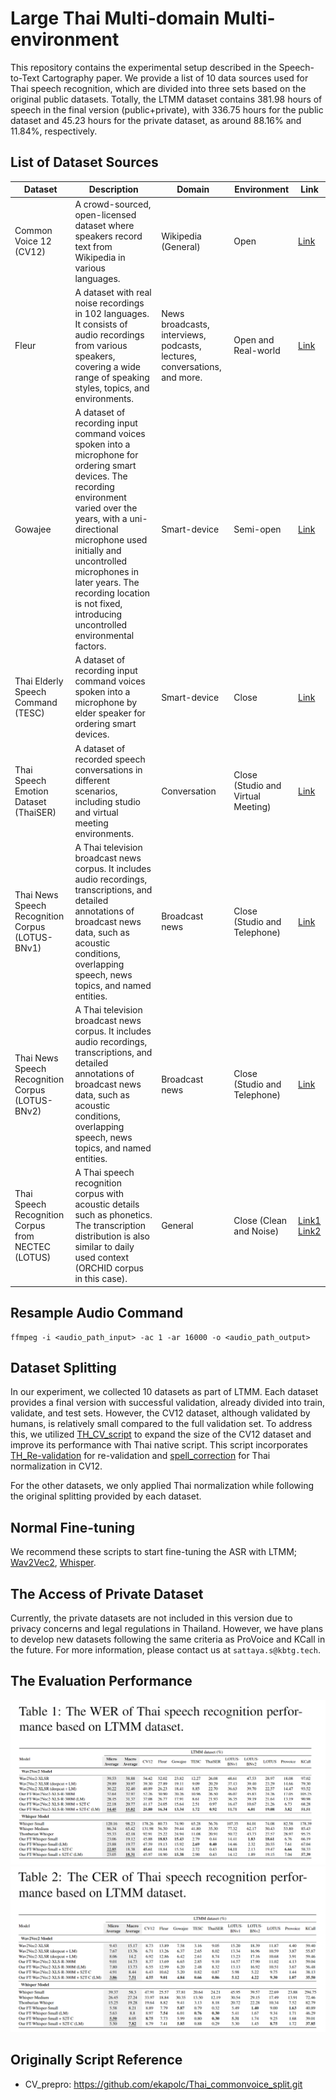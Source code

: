 # Large Thai Multi-domain Multi-environment
This repository contains the experimental setup described in the Speech-to-Text Cartography paper. We provide a list of 10 data sources used for Thai speech recognition, which are divided into three sets based on the original public datasets. Totally, the LTMM dataset contains 381.98 hours of speech in the final version (public+private), with 336.75 hours for the public dataset and 45.23 hours for the private dataset, as around 88.16% and 11.84%, respectively.

## List of Dataset Sources
| Dataset | Description | Domain | Environment | Link |
| --- | --- | --- | --- | --- |
| Common Voice 12 (CV12) | A crowd-sourced, open-licensed dataset where speakers record text from Wikipedia in various languages. | Wikipedia (General) | Open | [Link](https://commonvoice.mozilla.org/th/datasets) |
| Fleur | A dataset with real noise recordings in 102 languages. It consists of audio recordings from various speakers, covering a wide range of speaking styles, topics, and environments. | News broadcasts, interviews, podcasts, lectures, conversations, and more. | Open and Real-world | [Link](https://huggingface.co/datasets/google/fleurs/viewer/th_th/train) |
| Gowajee | A dataset of recording input command voices spoken into a microphone for ordering smart devices. The recording environment varied over the years, with a uni-directional microphone used initially and uncontrolled microphones in later years. The recording location is not fixed, introducing uncontrolled environmental factors. | Smart-device | Semi-open | [Link](https://github.com/ekapolc/gowajee_corpus) |
| Thai Elderly Speech Command (TESC) | A dataset of recording input command voices spoken into a microphone by elder speaker for ordering smart devices. | Smart-device | Close | [Link](https://github.com/VISAI-DATAWOW/Thai-Elderly-Speech-dataset/releases/tag/v1.0.0) |
| Thai Speech Emotion Dataset (ThaiSER) | A dataset of recorded speech conversations in different scenarios, including studio and virtual meeting environments. | Conversation | Close (Studio and Virtual Meeting) | [Link](https://github.com/vistec-AI/dataset-releases/releases/tag/v1) |
| Thai News Speech Recognition Corpus (LOTUS-BNv1) | A Thai television broadcast news corpus. It includes audio recordings, transcriptions, and detailed annotations of broadcast news data, such as acoustic conditions, overlapping speech, news topics, and named entities. | Broadcast news | Close (Studio and Telephone) | [Link](https://nectec.or.th/corpus/index.php) |
| Thai News Speech Recognition Corpus (LOTUS-BNv2) | A Thai television broadcast news corpus. It includes audio recordings, transcriptions, and detailed annotations of broadcast news data, such as acoustic conditions, overlapping speech, news topics, and named entities. | Broadcast news | Close (Studio and Telephone) | [Link](https://aiforthai.in.th/corpus.php) |
| Thai Speech Recognition Corpus from NECTEC (LOTUS) | A Thai speech recognition corpus with acoustic details such as phonetics. The transcription distribution is also similar to daily used context (ORCHID corpus in this case). | General | Close (Clean and Noise) | [Link1](https://aiforthai.in.th/corpus.php) [Link2](https://github.com/korakot/corpus/releases/download/v1.0/AIFORTHAI-LotusCorpus.zip) |


## Resample Audio Command
```
ffmpeg -i <audio_path_input> -ac 1 -ar 16000 -o <audio_path_output>
```

## Dataset Splitting
In our experiment, we collected 10 datasets as part of LTMM. Each dataset provides a final version with successful validation, already divided into train, validate, and test sets. However, the CV12 dataset, although validated by humans, is relatively small compared to the full validation set. To address this, we utilized [TH_CV_script](https://github.com/ekapolc/Thai_commonvoice_split) to expand the size of the CV12 dataset and improve its performance with Thai native script. This script incorporates [TH_Re-validation](https://github.com/ekapolc/Thai_commonvoice_split/blob/main/clean_common_voice.ipynb) for re-validation and [spell_correction](https://github.com/ekapolc/Thai_commonvoice_split/blob/main/spell_correction.py) for Thai normalization in CV12.

For the other datasets, we only applied Thai normalization while following the original splitting provided by each dataset.

## Normal Fine-tuning
We recommend these scripts to start fine-tuning the ASR with LTMM; [Wav2Vec2](https://huggingface.co/blog/fine-tune-xlsr-wav2vec2), [Whisper](https://huggingface.co/blog/fine-tune-whisper).

## The Access of Private Dataset
Currently, the private datasets are not included in this version due to privacy concerns and legal regulations in Thailand. However, we have plans to develop new datasets following the same criteria as ProVoice and KCall in the future. For more information, please contact us at `sattaya.s@kbtg.tech`.

## The Evaluation Performance
![Thai ASR on WER performance](LTMM_result/LTMM_WER_experiment.png)
![Thai ASR on CER performance](LTMM_result/LTMM_CER_experiment.png)

## Originally Script Reference
- CV_prepro: https://github.com/ekapolc/Thai_commonvoice_split.git
